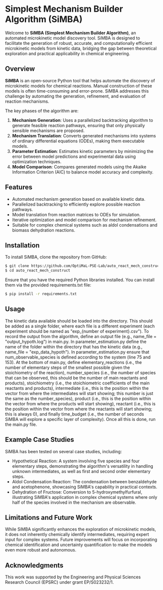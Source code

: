 # Simplest Mechanism Builder Algorithm (SiMBA)

Welcome to **SiMBA (Simplest Mechanism Builder Algorithm)**, an automated microkinetic model discovery tool. SiMBA is designed to facilitate the generation of robust, accurate, and computationally efficient microkinetic models from kinetic data, bridging the gap between theoretical exploration and practical applicability in chemical engineering.

## Overview

**SiMBA** is an open-source Python tool that helps automate the discovery of microkinetic models for chemical reactions. Manual construction of these models is often time-consuming and error-prone. SiMBA addresses this challenge by automating the generation, refinement, and evaluation of reaction mechanisms.

The key phases of the algorithm are:
1. **Mechanism Generation**: Uses a parallelized backtracking algorithm to generate feasible reaction pathways, ensuring that only physically sensible mechanisms are proposed.
2. **Mechanism Translation**: Converts generated mechanisms into systems of ordinary differential equations (ODEs), making them executable models.
3. **Parameter Estimation**: Estimates kinetic parameters by minimizing the error between model predictions and experimental data using optimization techniques.
4. **Model Comparison**: Compares generated models using the Akaike Information Criterion (AIC) to balance model accuracy and complexity.

## Features
- Automated mechanism generation based on available kinetic data.
- Parallelized backtracking to efficiently explore possible reaction pathways.
- Model translation from reaction matrices to ODEs for simulation.
- Iterative optimization and model comparison for mechanism refinement.
- Suitable for complex chemical systems such as aldol condensations and biomass dehydration reactions.

## Installation

To install SiMBA, clone the repository from GitHub:

```sh
$ git clone https://github.com/OptiMaL-PSE-Lab/auto_react_mech_construct
$ cd auto_react_mech_construct
```

Ensure that you have the required Python libraries installed. You can install them via the provided requirements.txt file:

```sh
$ pip install -r requirements.txt
```

## Usage

The kinetic data available should be loaded into the directory. This should be added as a single folder, where each file is a different experiment (each experiment should be named as "exp_{number of experiment}.csv").
To record the output from the algorithm, define an output file (e.g., name_file = "output_hypoth.log") in main.py.
In parameter_estimation.py define the name of the folder within the directory that has the kinetic data (e.g., name_file = "exp_data_hypoth").
In parameter_estimation.py ensure that num_observable_species is defined according to the system (line 75 and 153).
At the bottom of main.py, define elementary_reactions (i.e., the number of elementary steps of the smallest possible given the stoichiometry of the reaction), number_species (i.e., the number of species that can be observed, this should be the number of main reactants and products), stoichiometry (i.e., the stoichiometric coefficients of the main reactants and products), intermediate (i.e., this is the position within the vector from where the intermediates will start showing; this number is just the same as the number_species), product (i.e., this is the position within the vector from where the products will start showing), reactant (i.e., this is the position within the vector from where the reactants will start showing; this is always 0), and finally time_budget (i.e., the number of seconds SiMBA will explore a specific layer of complexity).
Once all this is done, run the main.py file.

## Example Case Studies

SiMBA has been tested on several case studies, including:

- Hypothetical Reaction: A system involving five species and four elementary steps, demonstrating the algorithm's versatility in handling unknown intermediates, as well as first and second order elementary steps.
- Aldol Condensation Reaction: The condensation between benzaldehyde and acetophenone, showcasing SiMBA's capability in practical contexts.
- Dehydration of Fructose: Conversion to 5-hydroxymethylfurfural, illustrating SiMBA's application in complex chemical systems where only half of the species involved in the mechanism are observable.

## Limitations and Future Work

While SiMBA significantly enhances the exploration of microkinetic models, it does not inherently chemically identify intermediates, requiring expert input for complex systems. Future improvements will focus on incorporating chemical identification and uncertainty quantification to make the models even more robust and autonomous.

## Acknowledgments

This work was supported by the Engineering and Physical Sciences Research Council (EPSRC) under grant EP/S023232/1.
